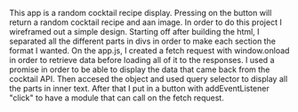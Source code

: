 This app is a random cocktail recipe display. Pressing on the button will return a random cocktail recipe and aan image. In order to do this project I wireframed out a simple design. Starting off after building the html, I separated all the different parts in divs in order to make each section the format I wanted. On the app.js, I created a fetch request with window.onload in order to retrieve data before loading all of it to the responses. I used a promise in order to be able to display the data that came back from the cocktail API. Then accesed the object and used query selector to display all the parts in inner text. After that I put in a button with addEventListener "click" to have a module that can call on the fetch request.